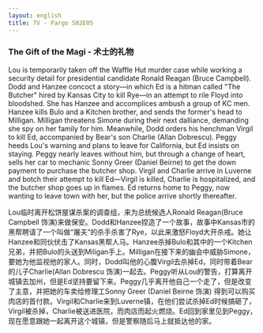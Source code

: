 ```yaml
---
layout: english
title: TV - Fargo S02E05
---
```


<h3>The Gift of the Magi - 术士的礼物</h3>
<p>Lou is temporarily taken off the Waffle Hut murder case while working a security detail for presidential candidate Ronald Reagan (Bruce Campbell). Dodd and Hanzee concoct a story—in which Ed is a hitman called "The Butcher" hired by Kansas City to kill Rye—in an attempt to rile Floyd into bloodshed. She has Hanzee and accomplices ambush a group of KC men. Hanzee kills Bulo and a Kitchen brother, and sends the former's head to Milligan. Milligan threatens Simone during their next dalliance, demanding she spy on her family for him. Meanwhile, Dodd orders his henchman Virgil to kill Ed, accompanied by Bear's son Charlie (Allan Dobrescu). Peggy heeds Lou's warning and plans to leave for California, but Ed insists on staying. Peggy nearly leaves without him, but through a change of heart, sells her car to mechanic Sonny Greer (Daniel Beirne) to get the down payment to purchase the butcher shop. Virgil and Charlie arrive in Luverne and botch their attempt to kill Ed—Virgil is killed, Charlie is hospitalized, and the butcher shop goes up in flames. Ed returns home to Peggy, now wanting to leave town with her, but the police arrive shortly thereafter.</p>

<div>Lou临时离开松饼屋谋杀案的调查组，来为总统候选人Ronald Reagan(Bruce Campbell 饰演)来做保安。Dodd和Hanzee捏造了一个故事，故事中Kansas市的黑帮聘请了一个叫做“屠夫”的杀手杀害了Rye，以此来激怒Floyd大开杀戒。她让Hanzee和同伙伏击了Kansas黑帮人马。Hanzee杀掉Bulo和其中的一个Kitchen兄弟，并把Bulo的头送到Miligan手上。Milligan在接下来的幽会中威胁Simone，要她为他监视他的家人。同时，Dodd叫他的心腹Virgil去杀掉Ed，同时带着Bear的儿子Charlie(Allan Dobrescu 饰演)一起去。Peggy听从Lou的警告，打算离开城镇去加州，但是Ed坚持要留下来。Peggy几乎离开他自己一个走了，但是改变了主意，并把她的车卖给修理工Sonny Greer (Daniel Beirne 饰演) 得到可以购买肉店的首付款。Virgil和Charlie来到Luverne镇，在他们尝试杀掉Ed时候搞砸了，Virgil被杀掉，Charlie被送进医院，而肉店而起火燃烧。Ed回到家里见到Peggy，现在愿意跟她一起离开这个城镇，但是警察随后马上就抵达他的家。</div>
<script>
var note = {};
note["status"] = "{{ page.title }}";
note[1] = {};
note[1]['structure'] = {
	'1-10':'SVC',
	'11-22':'副词从句',
	'23-28':'SVO',
	'29-43':'形容词从句',
	'44-50':'副词从句',
	'51-61':'SVOC',
	'62-68':'SVO',
	'70-76':'FANBOYS的A连接句子',
	'77-83':'SVO',
	'84-91':'简化从句, demand 使祈动词',
	'93-100':'SVOC',
	'101-107':'简化形容词从句',
	'108-122':'FANBOYS的A和B连接句子',
	'123-127':'SV',
	'128-152':'FANBOYS的B连接句子',
	'153-178':'FANBOYS的A和B连接句子',
	'178-183':'SVO',
	'184-190':'who now wants to 简化从句',
	'191-196':'FANBOYS的B连接句子',
}
note[1]['pos'] = {
	'129-133':'副词短语',
}

</script>
